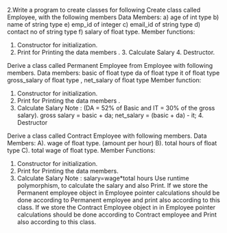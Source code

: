 2.Write a program to create classes for following
Create class called Employee, with the following members
Data Members:
a) age of int type
b) name of string type
e) emp_id of integer
c) email_id of string type
d) contact no of string type
f) salary of float type.
Member functions:

1. Constructor for initialization.
2. Print for Printing the data members . 3. Calculate Salary 4. Destructor.

Derive a class called Permanent Employee from Employee with following members.
Data members:
basic of float type
da of float type
it of float type
gross_salary of float type ,
net_salary of float type
Member function:

1. Constructor for initialization.
2. Print for Printing the data members .
3. Calculate Salary
   Note : (DA = 52% of Basic and IT = 30% of the gross salary).
   gross salary = basic + da;
   net_salary = (basic + da) - it; 4. Destructor

Derive a class called Contract Employee with following members.
Data Members:
A). wage of float type. (amount per hour)
B). total hours of float type
C). total wage of float type.
Member Functions:

1. Constructor for initialization.
2. Print for Printing the data members.
3. Calculate Salary
   Note : salary=wage\*total hours
   Use runtime polymorphism, to calculate the salary and also Print.
   If we store the Permanent employee object in Employee pointer calculations should be done
   according to Permanent employee and print also according to this class.
   If we store the Contract Employee object in in Employee pointer calculations should be done
   according to Contract employee and Print also according to this class.
